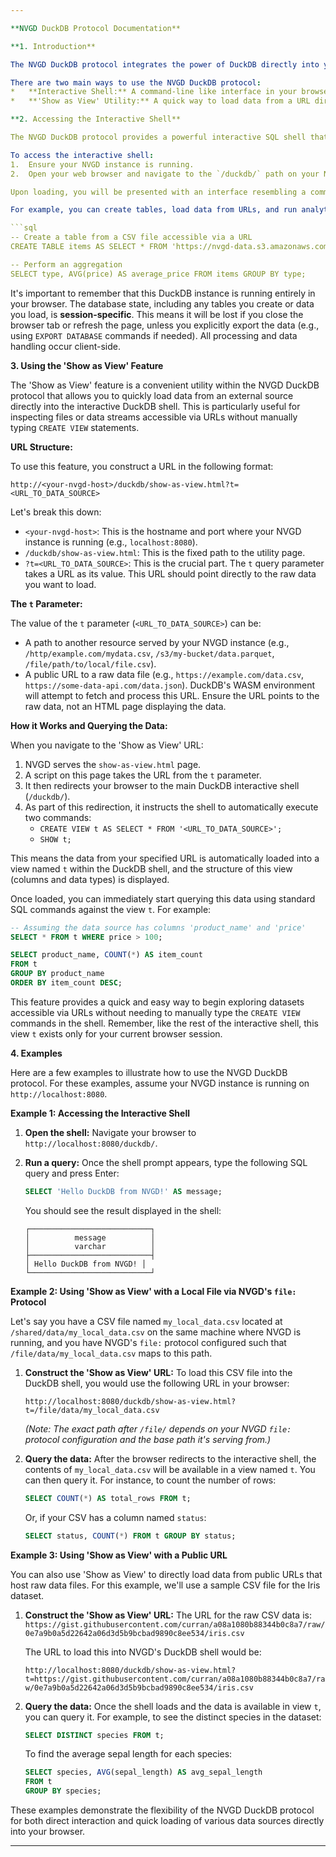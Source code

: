 ```yaml
---

**NVGD DuckDB Protocol Documentation**

**1. Introduction**

The NVGD DuckDB protocol integrates the power of DuckDB directly into your web browser. Its key characteristic is **client-side execution**: the DuckDB database engine runs entirely within your browser using WebAssembly (WASM). This means that when you interact with data through this protocol, all query processing and data manipulation happen locally on your machine, not on the NVGD server. NVGD's role is primarily to serve the static assets (HTML, JavaScript) that make this in-browser database environment possible.

There are two main ways to use the NVGD DuckDB protocol:
*   **Interactive Shell:** A command-line like interface in your browser for running SQL queries.
*   **'Show as View' Utility:** A quick way to load data from a URL directly into the interactive shell for inspection and querying.

**2. Accessing the Interactive Shell**

The NVGD DuckDB protocol provides a powerful interactive SQL shell that runs entirely within your web browser, powered by DuckDB-WASM. This allows you to directly query data sources accessible to your NVGD instance and perform complex data analysis without needing to install DuckDB locally.

To access the interactive shell:
1.  Ensure your NVGD instance is running.
2.  Open your web browser and navigate to the `/duckdb/` path on your NVGD instance. For example, if NVGD is running on `http://localhost:8080`, you would go to `http://localhost:8080/duckdb/`.

Upon loading, you will be presented with an interface resembling a command-line terminal. This is the DuckDB SQL prompt. You can type any valid DuckDB SQL query directly into this prompt and press `Enter` to execute it. The results of your query will be displayed within the same interface.

For example, you can create tables, load data from URLs, and run analytical queries:

```sql
-- Create a table from a CSV file accessible via a URL
CREATE TABLE items AS SELECT * FROM 'https://nvgd-data.s3.amazonaws.com/items.csv';

-- Perform an aggregation
SELECT type, AVG(price) AS average_price FROM items GROUP BY type;
```

It's important to remember that this DuckDB instance is running entirely in your browser. The database state, including any tables you create or data you load, is **session-specific**. This means it will be lost if you close the browser tab or refresh the page, unless you explicitly export the data (e.g., using `EXPORT DATABASE` commands if needed). All processing and data handling occur client-side.

**3. Using the 'Show as View' Feature**

The 'Show as View' feature is a convenient utility within the NVGD DuckDB protocol that allows you to quickly load data from an external source directly into the interactive DuckDB shell. This is particularly useful for inspecting files or data streams accessible via URLs without manually typing `CREATE VIEW` statements.

**URL Structure:**

To use this feature, you construct a URL in the following format:

`http://<your-nvgd-host>/duckdb/show-as-view.html?t=<URL_TO_DATA_SOURCE>`

Let's break this down:
*   `<your-nvgd-host>`: This is the hostname and port where your NVGD instance is running (e.g., `localhost:8080`).
*   `/duckdb/show-as-view.html`: This is the fixed path to the utility page.
*   `?t=<URL_TO_DATA_SOURCE>`: This is the crucial part. The `t` query parameter takes a URL as its value. This URL should point directly to the raw data you want to load.

**The `t` Parameter:**

The value of the `t` parameter (`<URL_TO_DATA_SOURCE>`) can be:
*   A path to another resource served by your NVGD instance (e.g., `/http/example.com/mydata.csv`, `/s3/my-bucket/data.parquet`, `/file/path/to/local/file.csv`).
*   A public URL to a raw data file (e.g., `https://example.com/data.csv`, `https://some-data-api.com/data.json`). DuckDB's WASM environment will attempt to fetch and process this URL. Ensure the URL points to the raw data, not an HTML page displaying the data.

**How it Works and Querying the Data:**

When you navigate to the 'Show as View' URL:
1.  NVGD serves the `show-as-view.html` page.
2.  A script on this page takes the URL from the `t` parameter.
3.  It then redirects your browser to the main DuckDB interactive shell (`/duckdb/`).
4.  As part of this redirection, it instructs the shell to automatically execute two commands:
    *   `CREATE VIEW t AS SELECT * FROM '<URL_TO_DATA_SOURCE>';`
    *   `SHOW t;`

This means the data from your specified URL is automatically loaded into a view named `t` within the DuckDB shell, and the structure of this view (columns and data types) is displayed.

Once loaded, you can immediately start querying this data using standard SQL commands against the view `t`. For example:

```sql
-- Assuming the data source has columns 'product_name' and 'price'
SELECT * FROM t WHERE price > 100;

SELECT product_name, COUNT(*) AS item_count
FROM t
GROUP BY product_name
ORDER BY item_count DESC;
```

This feature provides a quick and easy way to begin exploring datasets accessible via URLs without needing to manually type the `CREATE VIEW` commands in the shell. Remember, like the rest of the interactive shell, this view `t` exists only for your current browser session.

**4. Examples**

Here are a few examples to illustrate how to use the NVGD DuckDB protocol. For these examples, assume your NVGD instance is running on `http://localhost:8080`.

**Example 1: Accessing the Interactive Shell**

1.  **Open the shell:** Navigate your browser to `http://localhost:8080/duckdb/`.
2.  **Run a query:** Once the shell prompt appears, type the following SQL query and press Enter:

    ```sql
    SELECT 'Hello DuckDB from NVGD!' AS message;
    ```

    You should see the result displayed in the shell:

    ```
    ┌───────────────────────────┐
    │          message          │
    │          varchar          │
    ├───────────────────────────┤
    │ Hello DuckDB from NVGD! │
    └───────────────────────────┘
    ```

**Example 2: Using 'Show as View' with a Local File via NVGD's `file:` Protocol**

Let's say you have a CSV file named `my_local_data.csv` located at `/shared/data/my_local_data.csv` on the same machine where NVGD is running, and you have NVGD's `file:` protocol configured such that `/file/data/my_local_data.csv` maps to this path.

1.  **Construct the 'Show as View' URL:**
    To load this CSV file into the DuckDB shell, you would use the following URL in your browser:

    `http://localhost:8080/duckdb/show-as-view.html?t=/file/data/my_local_data.csv`

    *(Note: The exact path after `/file/` depends on your NVGD `file:` protocol configuration and the base path it's serving from.)*

2.  **Query the data:**
    After the browser redirects to the interactive shell, the contents of `my_local_data.csv` will be available in a view named `t`. You can then query it. For instance, to count the number of rows:

    ```sql
    SELECT COUNT(*) AS total_rows FROM t;
    ```

    Or, if your CSV has a column named `status`:

    ```sql
    SELECT status, COUNT(*) FROM t GROUP BY status;
    ```

**Example 3: Using 'Show as View' with a Public URL**

You can also use 'Show as View' to directly load data from public URLs that host raw data files. For this example, we'll use a sample CSV file for the Iris dataset.

1.  **Construct the 'Show as View' URL:**
    The URL for the raw CSV data is: `https://gist.githubusercontent.com/curran/a08a1080b88344b0c8a7/raw/0e7a9b0a5d22642a06d3d5b9bcbad9890c8ee534/iris.csv`

    The URL to load this into NVGD's DuckDB shell would be:

    `http://localhost:8080/duckdb/show-as-view.html?t=https://gist.githubusercontent.com/curran/a08a1080b88344b0c8a7/raw/0e7a9b0a5d22642a06d3d5b9bcbad9890c8ee534/iris.csv`

2.  **Query the data:**
    Once the shell loads and the data is available in view `t`, you can query it. For example, to see the distinct species in the dataset:

    ```sql
    SELECT DISTINCT species FROM t;
    ```

    To find the average sepal length for each species:

    ```sql
    SELECT species, AVG(sepal_length) AS avg_sepal_length
    FROM t
    GROUP BY species;
    ```

These examples demonstrate the flexibility of the NVGD DuckDB protocol for both direct interaction and quick loading of various data sources directly into your browser.

---
```

